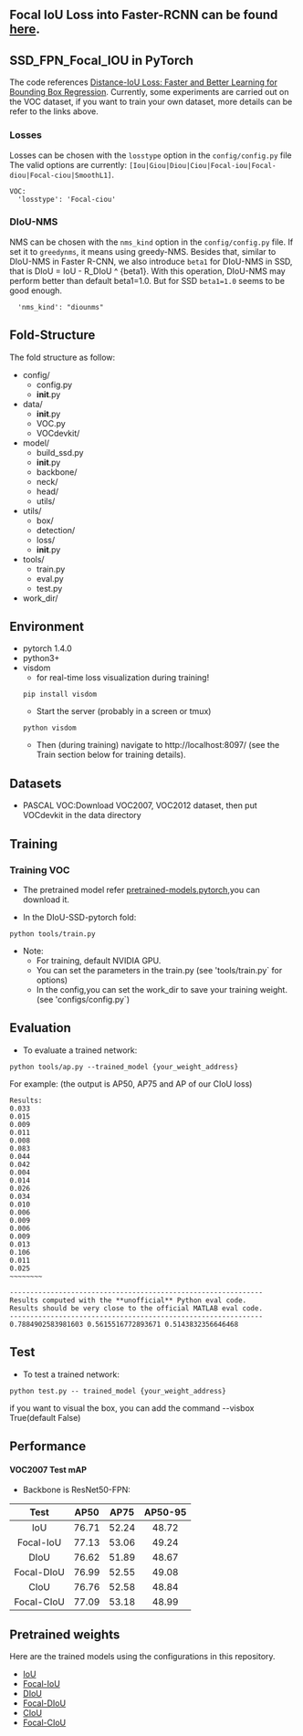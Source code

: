 ## Focal IoU Loss into Faster-RCNN can be found [here](https://github.com/Zzh-tju/DIoU). 


## SSD_FPN_Focal_IOU in PyTorch
The code references [Distance-IoU Loss: Faster and Better Learning for Bounding Box Regression](https://github.com/Zzh-tju/DIoU). Currently, some experiments are carried out on the VOC dataset, if you want to train your own dataset, more details can be refer to the links above.


### Losses
Losses can be chosen with the `losstype` option in the `config/config.py` file The valid options are currently: `[Iou|Giou|Diou|Ciou|Focal-iou|Focal-diou|Focal-ciou|SmoothL1]`.

```
VOC:
  'losstype': 'Focal-ciou'
```
### DIoU-NMS
NMS can be chosen with the `nms_kind` option in the `config/config.py` file. If set it to `greedynms`, it means using greedy-NMS.
Besides that, similar to DIoU-NMS in Faster R-CNN, we also introduce `beta1` for DIoU-NMS in SSD, that is DIoU = IoU - R_DIoU ^ {beta1}. With this operation, DIoU-NMS may perform better than default beta1=1.0. But for SSD `beta1=1.0` seems to be good enough.
```
  'nms_kind': "diounms"
```

## Fold-Structure
The fold structure as follow:
- config/
	- config.py
	- __init__.py
- data/
	- __init__.py
 	- VOC.py
	- VOCdevkit/
- model/
	- build_ssd.py
	- __init__.py
	- backbone/
	- neck/
	- head/
	- utils/
- utils/
	- box/
	- detection/
	- loss/
	- __init__.py
- tools/
	- train.py
	- eval.py
	- test.py
- work_dir/
	

## Environment
- pytorch 1.4.0
- python3+
- visdom 
	- for real-time loss visualization during training!
	```Shell
	pip install visdom
	```
	- Start the server (probably in a screen or tmux)
	```Shell
	python visdom
	```
  * Then (during training) navigate to http://localhost:8097/ (see the Train section below for training details).


## Datasets
- PASCAL VOC:Download VOC2007, VOC2012 dataset, then put VOCdevkit in the data directory


## Training

### Training VOC
- The pretrained model refer [pretrained-models.pytorch](https://github.com/Cadene/pretrained-models.pytorch),you can download it.

- In the DIoU-SSD-pytorch fold:
```Shell
python tools/train.py
```

- Note:
  * For training, default NVIDIA GPU.
  * You can set the parameters in the train.py (see 'tools/train.py` for options) 
  * In the config,you can set the work_dir to save your training weight.(see 'configs/config.py`) 

## Evaluation
- To evaluate a trained network:

```Shell
python tools/ap.py --trained_model {your_weight_address}
```

For example: (the output is AP50, AP75 and AP of our CIoU loss)
```
Results:
0.033
0.015
0.009
0.011
0.008
0.083
0.044
0.042
0.004
0.014
0.026
0.034
0.010
0.006
0.009
0.006
0.009
0.013
0.106
0.011
0.025
~~~~~~~~

--------------------------------------------------------------
Results computed with the **unofficial** Python eval code.
Results should be very close to the official MATLAB eval code.
--------------------------------------------------------------
0.7884902583981603 0.5615516772893671 0.5143832356646468
```

## Test
- To test a trained network:

```Shell
python test.py -- trained_model {your_weight_address}
```
if you want to visual the box, you can add the command --visbox True(default False)

## Performance

#### VOC2007 Test mAP
- Backbone is ResNet50-FPN:

| Test |AP50|AP75|AP50-95|
|:-:|:-:|:-:|:-:|
|IoU|76.71|52.24|48.72|
|Focal-IoU|77.13|53.06|49.24|
|DIoU|76.62|51.89|48.67|
|Focal-DIoU|76.99|52.55|49.08|
|CIoU|76.76|52.58|48.84|
|Focal-CIoU|77.09|53.18|48.99|

## Pretrained weights

Here are the trained models using the configurations in this repository.

 - [IoU](https://pan.baidu.com/s/1eNcD9CrnRL79VIH5lsOTPA)
 - [Focal-IoU](https://pan.baidu.com/s/1eNcD9CrnRL79VIH5lsOTPA)
 - [DIoU](https://pan.baidu.com/s/1x1keVP958-DyN_OuWdDAXA)
 - [Focal-DIoU](https://pan.baidu.com/s/1eNcD9CrnRL79VIH5lsOTPA)
 - [CIoU](https://pan.baidu.com/s/10sodf37QjTVMEzOIVD8cNA)
 - [Focal-CIoU](https://pan.baidu.com/s/1eNcD9CrnRL79VIH5lsOTPA)
